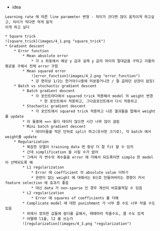 * idea
```
Learning rate 에 따른 line parameter 변형 - 차이가 크다면 많이 움직이게 하고싶고, 차이가 적다면 적게 움직
이게 하고 싶다
```
	* Square trick
	![square_trick](images/4_1.png "square_trick")
	* Gradient descent
		* Error function
			* Mean absolute error
				* 각 x 좌표에서 예상 y 값과 실제 y 값의 차이의 절대값을 구하고 이들의 평균을 구해서 전체 error 구함
			* Mean squared error
				![error_function](images/4_2.png "error_function")
				* 걍 편의상 1/2는 한거야(나중에 미분할거니깐 / 뭘 곱하던 상관이 없징)
		* Batch vs stochastic gradient descent
			* Batch gradient descent
				* 각 포인트마다에서 squared trick 적용해서 model 의 weight 변경
					* 한 포인트에서 적용하고, 그다음포인트에서 다시 적용하고
			* Stochastic gradient descent
				* 각 포인트에서 squared trick 적용하고 나온 결과들을 합해서 weight 를 update
			* 이 둘중에 ==> 둘다 데이터 많으면 시간 너무 많이 걸림
			* Mini batch gradient descent
				* 데이터들을 작은 단위로 split 하고(유사한 크기로), 각 batch 에서 weight를 update
		* Regularization
			* 복잡한 모델이 training data 엔 항상 더 잘 fit 할 수 있지
			* 근데 simplification 을 시킬 수가 없어
			* 그래서 각 변수의 계수들을 error 에 더해서 되도록이면 simple 한 model 이 선택되도록 해
			* L1 regularization
				* Error 에 coefficient 의 absolute value 더하기
				* 관련이 없는 weight 에 대해서는 0으로 만들어버리는 경향이 커서 feature selection 에 효과가 좋음
				* 대신 data 가 non-sparse 인 경우 계산이 비효율적일 수 있음
			* L2 regularization
				* Error 에 squares of coefficients 를 더해
			* Complicate model 에 대한 punishment 가 너무 클 수도 너무 작을 수도 있음
			* 위에서 정의한 값들에 람다를 곱해서, 때에따라 작을수도, 클 수도 있게
			* 어떨때 l1을, l2 를 쓰는가
			![regularization](images/4_3.png "regularization")

			
				
			
				
				
